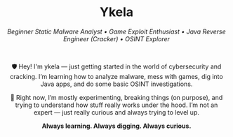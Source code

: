 <h1 align="center">Ykela</h1>

<p align="center"><em>Beginner Static Malware Analyst • Game Exploit Enthusiast • Java Reverse Engineer (Cracker) • OSINT Explorer</em></p>

<br/>

<p align="center">
  🛡️ Hey! I'm ykela — just getting started in the world of cybersecurity and cracking.  
  I’m learning how to analyze malware, mess with games, dig into Java apps, and do some basic OSINT investigations.
</p>

<p align="center">
  🧠 Right now, I’m mostly experimenting, breaking things (on purpose), and trying to understand how stuff really works under the hood.  
  I’m not an expert — just really curious and always trying to level up.
</p>

<p align="center"><strong>Always learning. Always digging. Always curious.</strong></p>
